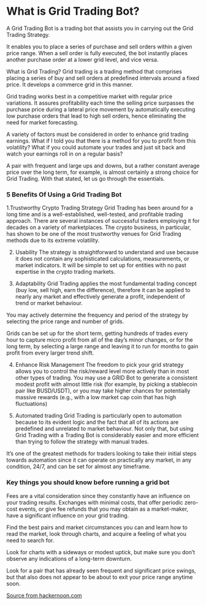 # What is Grid Trading Bot?

A Grid Trading Bot is a trading bot that assists you in carrying out the Grid Trading Strategy.

It enables you to place a series of purchase and sell orders within a given price range. When a sell order is fully executed, the bot instantly places another purchase order at a lower grid level, and vice versa.

What is Grid Trading?
Grid trading is a trading method that comprises placing a series of buy and sell orders at predefined intervals around a fixed price. It develops a commerce grid in this manner.

Grid trading works best in a competitive market with regular price variations. It assures profitability each time the selling price surpasses the purchase price during a lateral price movement by automatically executing low purchase orders that lead to high sell orders, hence eliminating the need for market forecasting.

A variety of factors must be considered in order to enhance grid trading earnings. What if I told you that there is a method for you to profit from this volatility? What if you could automate your trades and just sit back and watch your earnings roll in on a regular basis?

A pair with frequent and large ups and downs, but a rather constant average price over the long term, for example, is almost certainly a strong choice for Grid Trading. With that stated, let us go through the essentials.

### 5 Benefits Of Using a Grid Trading Bot

1.Trustworthy Crypto Trading Strategy
Grid Trading has been around for a long time and is a well-established, well-tested, and profitable trading approach. There are several instances of successful traders employing it for decades on a variety of marketplaces. The crypto business, in particular, has shown to be one of the most trustworthy venues for Grid Trading methods due to its extreme volatility.

2. Usability
   The strategy is straightforward to understand and use because it does not contain any sophisticated calculations, measurements, or market indicators. It will be simple to set up for entities with no past expertise in the crypto trading markets.

3. Adaptability
   Grid Trading applies the most fundamental trading concept (buy low, sell high, earn the difference), therefore it can be applied to nearly any market and effectively generate a profit, independent of trend or market behaviour.

You may actively determine the frequency and period of the strategy by selecting the price range and number of grids.

Grids can be set up for the short term, getting hundreds of trades every hour to capture micro profit from all of the day’s minor changes, or for the long term, by selecting a large range and leaving it to run for months to gain profit from every larger trend shift.

4. Enhance Risk Management
   The freedom to pick your grid strategy allows you to control the risk/reward level more actively than in most other types of trading. You may use a GRID Bot to generate a consistent modest profit with almost little risk (for example, by picking a stablecoin pair like BUSD/USDT), or you may take higher chances for potentially massive rewards (e.g., with a low market cap coin that has high fluctuations)

5. Automated trading
   Grid Trading is particularly open to automation because to its evident logic and the fact that all of its actions are predefined and unrelated to market behaviour. Not only that, but using Grid Trading with a Trading Bot is considerably easier and more efficient than trying to follow the strategy with manual trades.

It’s one of the greatest methods for traders looking to take their initial steps towards automation since it can operate on practically any market, in any condition, 24/7, and can be set for almost any timeframe.

### Key things you should know before running a grid bot

Fees are a vital consideration since they constantly have an influence on your trading results. Exchanges with minimal costs, that offer periodic zero-cost events, or give fee refunds that you may obtain as a market-maker, have a significant influence on your grid trading.

Find the best pairs and market circumstances you can and learn how to read the market, look through charts, and acquire a feeling of what you need to search for.

Look for charts with a sideways or modest uptick, but make sure you don’t observe any indications of a long-term downturn.

Look for a pair that has already seen frequent and significant price swings, but that also does not appear to be about to exit your price range anytime soon.

[Source from hackernoon.com](https://hackernoon.com/what-is-a-grid-trading-bot-gr2t35s5)
